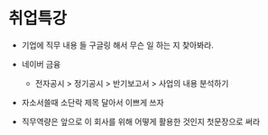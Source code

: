 # 취업특강



- 기업에 직무 내용 들 구글링 해서 무슨 일 하는 지 찾아봐라.
- 네이버 금융
  - 전자공시 > 정기공시 > 반기보고서 > 사업의 내용 분석하기



- 자소서쓸때 소단락 제목 달아서 이쁘게 쓰자
- 직무역량은 앞으로 이 회사를 위해 어떻게 활용한 것인지 첫문장으로 써라